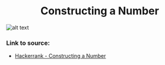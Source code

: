<h1 align="center">Constructing a Number</h1>

![alt text](https://images2.imgbox.com/70/d3/aZxtFZpA_o.png?raw=true)

### Link to source: 
- <a href="https://www.hackerrank.com/challenges/constructing-a-number/problem">Hackerrank - Constructing a Number</a>

